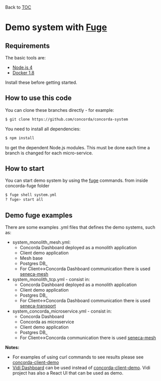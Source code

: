 Back to [TOC](../Readme.md)

# Demo system with [Fuge](https://github.com/apparatus/fuge)

## Requirements

The basic tools are:

   * [Node.js 4](http://nodejs.org)
   * [Docker 1.8](http://docker.com)

Install these before getting started.

## How to use this code

You can clone these branches directly - for example:

```sh
$ git clone https://github.com/concorda/concorda-system
```

You need to install all dependencies:

```sh
$ npm install
```

to get the dependent Node.js modules.
This must be done each time a branch is changed for each micro-service.

## How to start

You can start demo system by using the [fuge](https://github.com/apparatus/fuge) commands.
from inside concorda-fuge folder

```sh
$ fuge shell system.yml
? fuge> start all
```

## Demo fuge examples

There are some examples .yml files that defines the demo systems, such as:
 - system_monolith_mesh.yml:
     - Concorda Dashboard deployed as a monolith application
     - Client demo application
     - Mesh base
     - Postgres DB_
     - For Client<->Concorda Dashboard communication there is used [seneca-mesh](https://github.com/rjrodger/seneca-mesh)
 - system_monolith_tcp.yml - consist in:
     - Concorda Dashboard deployed as a monolith application
     - Client demo application
     - Postgres DB_
     - For Client<->Concorda Dashboard communication there is used [seneca-transport](https://github.com/senecajs/seneca-transport)
 - system_concorda_microservice.yml - consist in:
     - Concorda Dashboard
     - Concorda as microservice
     - Client demo application
     - Postgres DB_
     - For Client<->Concorda communication there is used [seneca-mesh](https://github.com/rjrodger/seneca-mesh)    
    

**Notes:**

 - For examples of using curl commands to see results please see [concorda-client-demo](https://github.com/concorda/concorda-client-demo)
 - [Vidi Dashboard](https://github.com/vidi-insights/vidi-dashboard) can be used instead of [concorda-client-demo](https://github.com/concorda/concorda-client-demo). Vidi project has also a React UI that can be used as demo.
    
